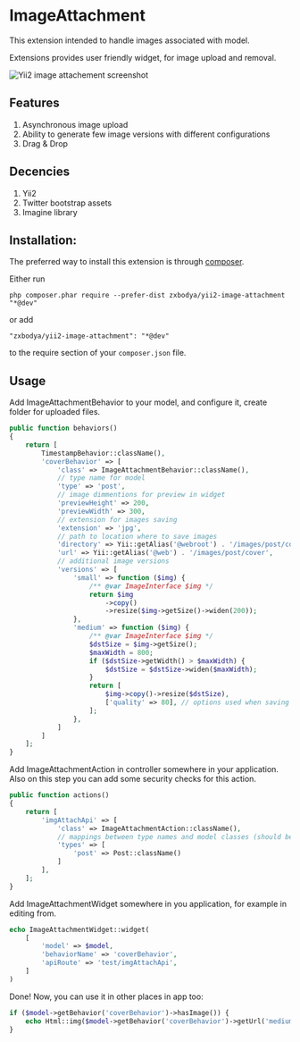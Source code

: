# ImageAttachment

This extension intended to handle images associated with model.

Extensions provides user friendly widget, for image upload and removal.

![Yii2 image attachement screenshot](http://zxbodya.cc.ua/scrup/90/oycab5bcw0gwc.png)

## Features

1. Asynchronous image upload
2. Ability to generate few image versions with different configurations
3. Drag & Drop

## Decencies

1. Yii2
2. Twitter bootstrap assets
3. Imagine library

## Installation:
The preferred way to install this extension is through [composer](https://getcomposer.org/).

Either run

`php composer.phar require --prefer-dist zxbodya/yii2-image-attachment "*@dev"`

or add

`"zxbodya/yii2-image-attachment": "*@dev"`

to the require section of your `composer.json` file.

## Usage

Add ImageAttachmentBehavior to your model, and configure it, create folder for uploaded files.

```php
public function behaviors()
{
    return [
        TimestampBehavior::className(),
        'coverBehavior' => [
            'class' => ImageAttachmentBehavior::className(),
            // type name for model
            'type' => 'post',
            // image dimmentions for preview in widget 
            'previewHeight' => 200,
            'previewWidth' => 300,
            // extension for images saving
            'extension' => 'jpg',
            // path to location where to save images
            'directory' => Yii::getAlias('@webroot') . '/images/post/cover',
            'url' => Yii::getAlias('@web') . '/images/post/cover',
            // additional image versions
            'versions' => [
                'small' => function ($img) {
                    /** @var ImageInterface $img */
                    return $img
                        ->copy()
                        ->resize($img->getSize()->widen(200));
                },
                'medium' => function ($img) {
                    /** @var ImageInterface $img */
                    $dstSize = $img->getSize();
                    $maxWidth = 800;
                    if ($dstSize->getWidth() > $maxWidth) {
                        $dstSize = $dstSize->widen($maxWidth);
                    }
                    return [
                        $img->copy()->resize($dstSize),
                        ['quality' => 80], // options used when saving image (Imagine::save)
                    ];
                },
            ]
        ]
    ];
}
```


Add ImageAttachmentAction in controller somewhere in your application. Also on this step you can add some security checks for this action.

```php
public function actions()
{
    return [
        'imgAttachApi' => [
            'class' => ImageAttachmentAction::className(),
            // mappings between type names and model classes (should be the same as in behaviour)
            'types' => [
                'post' => Post::className()
            ]
        ],
    ];
}
```
        
Add ImageAttachmentWidget somewhere in you application, for example in editing from.

```php
echo ImageAttachmentWidget::widget(
    [
        'model' => $model,
        'behaviorName' => 'coverBehavior',
        'apiRoute' => 'test/imgAttachApi',
    ]
)
```
        
Done! Now, you can use it in other places in app too:

```php
if ($model->getBehavior('coverBehavior')->hasImage()) {
    echo Html::img($model->getBehavior('coverBehavior')->getUrl('medium'));
}
```
